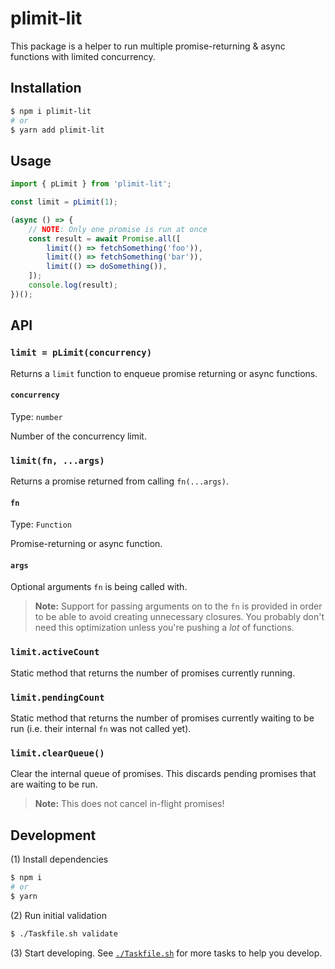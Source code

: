 # plimit-lit

This package is a helper to run multiple promise-returning & async functions
with limited concurrency.

## Installation

```bash
$ npm i plimit-lit
# or
$ yarn add plimit-lit
```

## Usage

```js
import { pLimit } from 'plimit-lit';

const limit = pLimit(1);

(async () => {
	// NOTE: Only one promise is run at once
	const result = await Promise.all([
		limit(() => fetchSomething('foo')),
		limit(() => fetchSomething('bar')),
		limit(() => doSomething()),
	]);
	console.log(result);
})();
```

## API

### `limit = pLimit(concurrency)`

Returns a `limit` function to enqueue promise returning or async functions.

#### `concurrency`

Type: `number`

Number of the concurrency limit.

### `limit(fn, ...args)`

Returns a promise returned from calling `fn(...args)`.

#### `fn`

Type: `Function`

Promise-returning or async function.

#### `args`

Optional arguments `fn` is being called with.

> **Note:** Support for passing arguments on to the `fn` is provided in order to be
> able to avoid creating unnecessary closures. You probably don't need this
> optimization unless you're pushing a _lot_ of functions.

### `limit.activeCount`

Static method that returns the number of promises currently running.

### `limit.pendingCount`

Static method that returns the number of promises currently waiting to be run
(i.e. their internal `fn` was not called yet).

### `limit.clearQueue()`

Clear the internal queue of promises. This discards pending promises that are
waiting to be run.

> **Note:** This does not cancel in-flight promises!

## Development

(1) Install dependencies

```bash
$ npm i
# or
$ yarn
```

(2) Run initial validation

```bash
$ ./Taskfile.sh validate
```

(3) Start developing. See [`./Taskfile.sh`](./Taskfile.sh) for more tasks to
help you develop.
